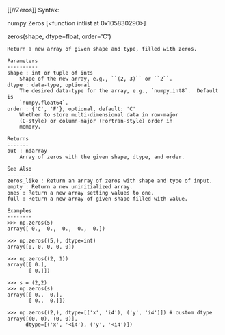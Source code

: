 [[//Zeros]]
Syntax:

  numpy Zeros [<function intlist at 0x105830290>]

zeros(shape, dtype=float, order='C')

    Return a new array of given shape and type, filled with zeros.

    Parameters
    ----------
    shape : int or tuple of ints
        Shape of the new array, e.g., ``(2, 3)`` or ``2``.
    dtype : data-type, optional
        The desired data-type for the array, e.g., `numpy.int8`.  Default is
        `numpy.float64`.
    order : {'C', 'F'}, optional, default: 'C'
        Whether to store multi-dimensional data in row-major
        (C-style) or column-major (Fortran-style) order in
        memory.

    Returns
    -------
    out : ndarray
        Array of zeros with the given shape, dtype, and order.

    See Also
    --------
    zeros_like : Return an array of zeros with shape and type of input.
    empty : Return a new uninitialized array.
    ones : Return a new array setting values to one.
    full : Return a new array of given shape filled with value.

    Examples
    --------
    >>> np.zeros(5)
    array([ 0.,  0.,  0.,  0.,  0.])

    >>> np.zeros((5,), dtype=int)
    array([0, 0, 0, 0, 0])

    >>> np.zeros((2, 1))
    array([[ 0.],
           [ 0.]])

    >>> s = (2,2)
    >>> np.zeros(s)
    array([[ 0.,  0.],
           [ 0.,  0.]])

    >>> np.zeros((2,), dtype=[('x', 'i4'), ('y', 'i4')]) # custom dtype
    array([(0, 0), (0, 0)],
          dtype=[('x', '<i4'), ('y', '<i4')])